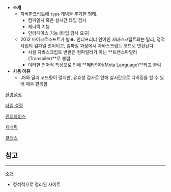 -   **소개**
    -   자바한크립트에 `type` 개념을 추가한 형태.
        -   컴파일시 혹은 실시간 타입 검사
        -   제너릭 기능
        -   인터페이스 기능 (타입 검사 요구)
    -   2012 마이크로소프트가 발표. 인터프리터 언어인 자바스크립트와는 달리, 정적 타입의 컴파일 언어이고, 컴파일 과정에서 자바스크립트 코드로 변환된다.
        -   사실 자바스크립트 변환은 컴파일러가 아닌 **트랜스파일러(Transpiler)**로 불림.
        -   이러한 언어적 특성으로 인해 **메타언어(Meta Language)**라고 불림
-   **사용 이유**
    -   JS와 달리 코드량이 많지만, 유효성 검사로 인해 실시간으로 디버깅을 할 수 있어 매우 편리함

[환경설정](setting.md)

[타입 설정]()

[인터페이스]()

[제네릭]()

[클래스]()

## 참고

---

[소개](https://yamoo9.gitbook.io/typescript/introduction)

-   정석적으로 정리된 사이트
